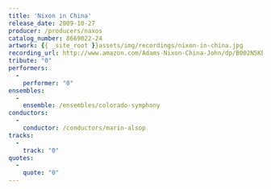 ```yaml
---
title: 'Nixon in China'
release_date: 2009-10-27
producer: /producers/naxos
catalog_number: 8669022-24
artwork: {{ _site_root }}assets/img/recordings/nixon-in-china.jpg
recording_url: http://www.amazon.com/Adams-Nixon-China-John/dp/B002N5KEHO
tribute: "0"
performers: 
  -
    performer: "0"
ensembles: 
  -
    ensemble: /ensembles/colorado-symphony
conductors: 
  -
    conductor: /conductors/marin-alsop
tracks: 
  -
    track: "0"
quotes: 
  -
    quote: "0"
---
```

